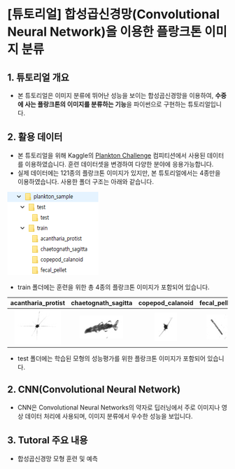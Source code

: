 # [튜토리얼] 합성곱신경망(Convolutional Neural Network)을 이용한 플랑크톤 이미지 분류

## 1. 튜토리얼 개요
  - 본 튜토리얼은 이미지 분류에 뛰어난 성능을 보이는 합성곱신경망을 이용하여, **수중에 사는 플랑크톤의 이미지를 분류하는 기능**을 파이썬으로 구현하는 튜토리얼입니다.  

## 2. 활용 데이터
  - 본 튜토리얼을 위해 Kaggle의 [Plankton Challenge](https://www.kaggle.com/c/plankton-challenge/data) 컴피티션에서 사용된 데이터를 이용하였습니다. 훈련 데이터셋을 변경하여 다양한 분야에 응용가능합니다.
  - 실제 데이터에는 121종의 플랑크톤 이미지가 있지만, 본 튜토리얼에서는 4종만을 이용하였습니다. 사용한 폴더 구조는 아래와 같습니다.

![](./folder_structure.png)

  - train 폴더에는 훈련을 위한 총 4종의 플랑크톤 이미지가 포함되어 있습니다.

|acantharia_protist|chaetognath_sagitta|copepod_calanoid|fecal_pellet|
|:---:|:---:|:---:|:---:|
|![](./acantharia_protist1.jpg)|![](./chaetognath_sagitta1.jpg)|![](./copepod_calanoid1.jpg)|![](./fecal_pellet1.jpg)|
    
  - test 폴더에는 학습된 모형의 성능평가를 위한 플랑크톤 이미지가 포함되어 있습니다. 
  
## 2. CNN(Convolutional Neural Network)
  - CNN은 Convolutional Neural Networks의 약자로 딥러닝에서 주로 이미지나 영상 데이터 처리에 사용되며, 이미지 분류에서 우수한 성능을 보입니다.

## 3. Tutoral 주요 내용
  - 합성곱신경망 모형 훈련 및 예측

